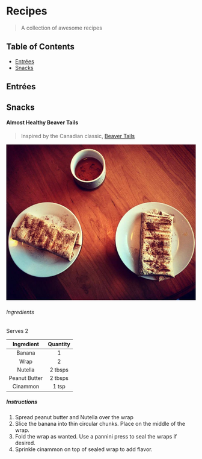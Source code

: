 # Recipes

> A collection of awesome recipes

## Table of Contents
- [Entrées](#entrées)
- [Snacks](#snacks)

## Entrées

## Snacks

#### Almost Healthy Beaver Tails

> Inspired by the Canadian classic, [Beaver Tails](http://beavertails.com/en/)

![Almost Healthy Beaver Tails](/almost_healthy_beaver_tails.jpg)

###### Ingredients

Serves 2

| Ingredient    | Quantity |
|:-------------:|:--------:|
| Banana        | 1        |
| Wrap          | 2        |
| Nutella       | 2 tbsps  |
| Peanut Butter | 2 tbsps  |
| Cinammon      | 1 tsp    |

##### Instructions

1. Spread peanut butter and Nutella over the wrap
2. Slice the banana into thin circular chunks. Place on the middle of the wrap.
3. Fold the wrap as wanted. Use a pannini press to seal the wraps if desired.
4. Sprinkle cinammon on top of sealed wrap to add flavor.
